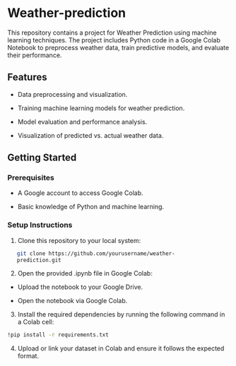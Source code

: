  # Weather-prediction

This repository contains a project for Weather Prediction using machine learning techniques. The project includes Python code in a Google Colab Notebook to preprocess weather data, train predictive models, and evaluate their performance.

## Features

- Data preprocessing and visualization.

- Training machine learning models for weather prediction.

- Model evaluation and performance analysis.

- Visualization of predicted vs. actual weather data.

## Getting Started
### Prerequisites

- A Google account to access Google Colab.

- Basic knowledge of Python and machine learning.

### Setup Instructions

1. Clone this repository to your local system:

```Bash
   git clone https://github.com/yourusername/weather- 
   prediction.git
   ```
2. Open the provided .ipynb file in Google Colab:

- Upload the notebook to your Google Drive.

- Open the notebook via Google Colab.

3. Install the required dependencies by running the following command in a Colab cell:

```bash
!pip install -r requirements.txt
```
4. Upload or link your dataset in Colab and ensure it follows the expected format.
